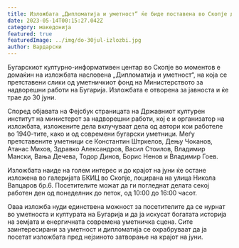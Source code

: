 ```yaml
---
title: Изложбата „Дипломатија и уметност“ ќе биде поставена во Скопје до 30 јуни
date: 2023-05-14T00:15:27.042Z
category: македонија
featured: true
featuredImage: ../img/do-30jul-izlozbi.jpg
author: Вардарски
---
```

Бугарскиот културно-информативен центар во Скопје во моментов е домаќин на изложбата насловена „Дипломатија и уметност“, на која се претставени слики од уметничкиот фонд на Министерството за надворешни работи на Бугарија. Изложбата е отворена за јавноста и ќе трае до 30 јуни.

Според објавата на Фејсбук страницата на Државниот културен институт на министерот за надворешни работи, кој е и организатор на изложбата, изложените дела вклучуваат дела од автори кои работеле во 1940-тите, како и од современи бугарски уметници. Меѓу претставените уметници се Константин Штркелов, Дењу Чоканов, Атанас Михов, Здравко Александров, Васил Стоилов, Владимир Мански, Вања Дечева, Тодор Динов, Борис Ненов и Владимир Гоев.

Изложбата наиде на голем интерес и до крајот на јуни ќе остане изложена во галеријата БКИЦ во Скопје, лоцирана на улица Никола Вапцаров бр.6. Посетителите можат да ги погледнат делата секој работен ден од понеделник до петок, од 10:00 до 16:00 часот.

Оваа изложба нуди единствена можност за посетителите да се нурнат во уметноста и културата на Бугарија и да ја искусат богатата историја на земјата и енергичната современа уметничка сцена. Сите заинтересирани за уметност и дипломатија се охрабруваат да ја посетат изложбата пред нејзиното затворање на крајот на јуни.